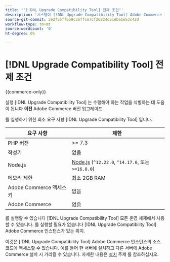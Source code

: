 ```yaml
---
title: '"[!DNL Upgrade Compatibility Tool] 전제 조건"'
description: '시스템이 [!DNL Upgrade Compatibility Tool] Adobe Commerce 프로젝트에 사용할 수 있습니다. '
source-git-commit: 2e2f55ff659c36ffce7cf26224d5ceb61e53c42d
workflow-type: tm+mt
source-wordcount: '0'
ht-degree: 0%

---
```



# [!DNL Upgrade Compatibility Tool] 전제 조건

{{commerce-only}}

실행 [!DNL Upgrade Compatibility Tool] 는 수행해야 하는 작업을 식별하는 데 도움이 됩니다 **이전** Adobe Commerce 버전 업그레이드

를 실행하기 위한 최소 요구 사항 [!DNL Upgrade Compatibility Tool] 입니다.

| **요구 사항** | **제한** |
|----------------|-----------------|
| PHP 버전 | >= 7.3 |
| 작성기 | 없음 |
| Node.js | [Node.js](https://nodejs.org/) (`^12.22.0`, `^14.17.0`, 또는 `>=16.0.0`) |
| 메모리 제한 | 최소 2GB RAM |
| Adobe Commerce 액세스 키 | 없음 |
| Adobe Commerce | 없음 |

를 실행할 수 있습니다 [!DNL Upgrade Compatibility Tool] 모든 운영 체제에서 사용할 수 있습니다. 를 실행할 필요가 없습니다 [!DNL Upgrade Compatibility Tool] Adobe Commerce 인스턴스가 있는 위치.

이것은 [!DNL Upgrade Compatibility Tool] Adobe Commerce 인스턴스의 소스 코드에 액세스할 수 있습니다. 예를 들어 한 서버에 설치하고 다른 서버에 Adobe Commerce 설치 시 가리킬 수 있습니다. 자세한 내용은 [설치](../upgrade-compatibility-tool/install.md) 주제 를 참조하십시오.
